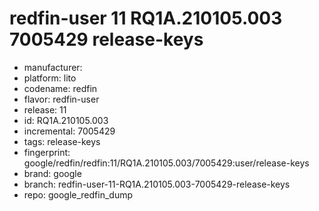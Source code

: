 # redfin-user 11 RQ1A.210105.003 7005429 release-keys
- manufacturer: 
- platform: lito
- codename: redfin
- flavor: redfin-user
- release: 11
- id: RQ1A.210105.003
- incremental: 7005429
- tags: release-keys
- fingerprint: google/redfin/redfin:11/RQ1A.210105.003/7005429:user/release-keys
- brand: google
- branch: redfin-user-11-RQ1A.210105.003-7005429-release-keys
- repo: google_redfin_dump
